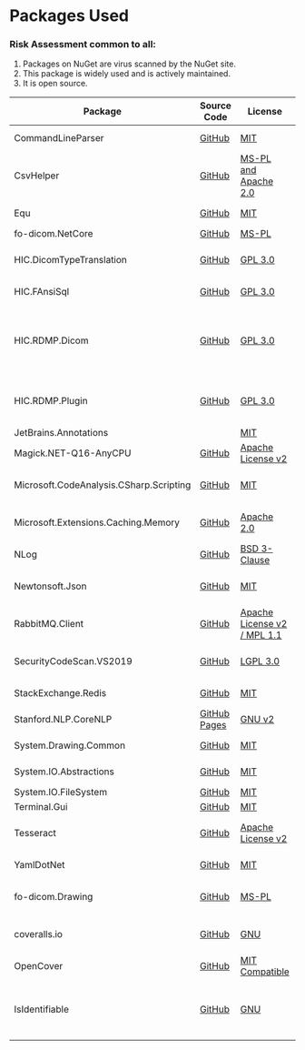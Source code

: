 # Packages Used

### Risk Assessment common to all:

1. Packages on NuGet are virus scanned by the NuGet site.
2. This package is widely used and is actively maintained.
3. It is open source.

| Package                                 | Source Code                                                                | License                                                                                               | Purpose                                                                                     |
| --------------------------------------- | -------------------------------------------------------------------------- | ----------------------------------------------------------------------------------------------------- | ------------------------------------------------------------------------------------------- |
| CommandLineParser                       | [GitHub](https://github.com/commandlineparser/commandline)                 | [MIT](https://opensource.org/licenses/MIT)                                                            | Command line argument parsing                                                               |
| CsvHelper                               | [GitHub](https://github.com/JoshClose/CsvHelper)                           | [MS-PL and Apache 2.0](https://github.com/JoshClose/CsvHelper/blob/master/LICENSE.txt)                | Writing reports out to CSV reports                                                          |
| Equ                                     | [GitHub](https://github.com/thedmi/Equ)                                    | [MIT](https://opensource.org/licenses/MIT)                                                            | Automatic equality functions                                                                |
| fo-dicom.NetCore                        | [GitHub](https://github.com/fo-dicom/fo-dicom)                             | [MS-PL](https://opensource.org/licenses/MS-PL)                                                        | DICOM library                                                                               |
| HIC.DicomTypeTranslation                | [GitHub](https://github.com/HicServices/DicomTypeTranslation)              | [GPL 3.0](https://www.gnu.org/licenses/gpl-3.0.html)                                                  | Translate dicom types into C# / database types                                              |
| HIC.FAnsiSql                            | [GitHub](https://github.com/HicServices/FansiSql)                          | [GPL 3.0](https://www.gnu.org/licenses/gpl-3.0.html)                                                  | Database abstraction layer                                                                  |
| HIC.RDMP.Dicom                          | [GitHub](https://github.com/HicServices/RdmpDicom)                         | [GPL 3.0](https://www.gnu.org/licenses/gpl-3.0.html)                                                  | RDMP Plugin containing data load / pipeline components for imaging, reading dicom files etc |
| HIC.RDMP.Plugin                         | [GitHub](https://github.com/HicServices/RDMP)                              | [GPL 3.0](https://www.gnu.org/licenses/gpl-3.0.html)                                                  | Interact with RDMP objects, base classes for plugin components etc                          |
| JetBrains.Annotations                   |                                                                            | [MIT](https://opensource.org/licenses/MIT)                                                            | Static analysis tool                                                                        |
| Magick.NET-Q16-AnyCPU                   | [GitHub](https://github.com/dlemstra/Magick.NET)                           | [Apache License v2](https://github.com/dlemstra/Magick.NET/blob/master/License.txt)                   | The .NET library for [ImageMagick](https://imagemagick.org/index.php)                       |
| Microsoft.CodeAnalysis.CSharp.Scripting | [GitHub](https://github.com/dotnet/roslyn)                                 | [MIT](https://opensource.org/licenses/MIT)                                                            | Supports dynamic rules for cohort extraction logic                                          |
| Microsoft.Extensions.Caching.Memory     | [GitHub](https://github.com/dotnet/extensions)                             | [Apache 2.0](https://www.nuget.org/packages/Microsoft.Extensions.Caching.Memory/3.1.7/License)        | Caching ID mappings retrieved from Redis/MySQL                                              |
| NLog                                    | [GitHub](https://github.com/NLog/NLog)                                     | [BSD 3-Clause](https://github.com/NLog/NLog/blob/dev/LICENSE.txt)                                     | Flexible user configurable logging                                                          |
| Newtonsoft.Json                         | [GitHub](https://github.com/JamesNK/Newtonsoft.Json)                       | [MIT](https://opensource.org/licenses/MIT)                                                            | Serialization of objects for sharing/transmission                                           |
| RabbitMQ.Client                         | [GitHub](https://github.com/rabbitmq/rabbitmq-dotnet-client)               | [Apache License v2 / MPL 1.1](https://github.com/rabbitmq/rabbitmq-dotnet-client/blob/master/LICENSE) | Handles messaging between microservices                                                     |
| SecurityCodeScan.VS2019                 | [GitHub](https://security-code-scan.github.io/)                            | [LGPL 3.0](https://opensource.org/licenses/lgpl-3.0.html)                                             | Scans code for security issues during build                                                 |
| StackExchange.Redis                     | [GitHub](https://github.com/StackExchange/StackExchange.Redis)             | [MIT](https://opensource.org/licenses/MIT)                                                            | Required for RedisSwapper                                                                   |
| Stanford.NLP.CoreNLP                    | [GitHub Pages](https://sergey-tihon.github.io/Stanford.NLP.NET/)           | [GNU v2](https://github.com/sergey-tihon/Stanford.NLP.NET/blob/master/LICENSE.txt)                    | Name / Organisation detection in text                                                       |
| System.Drawing.Common                   | [GitHub](https://github.com/dotnet/corefx)                                 | [MIT](https://opensource.org/licenses/MIT)                                                            | Supports reading pixel data                                                                 |
| System.IO.Abstractions                  | [GitHub](https://github.com/System-IO-Abstractions/System.IO.Abstractions) | [MIT](https://opensource.org/licenses/MIT)                                                            | Makes file system injectable in tests                                                       |
| System.IO.FileSystem                    | [GitHub](https://github.com/dotnet/corefx)                                 | [MIT](https://opensource.org/licenses/MIT)                                                            | File I/O                                                                                    |
| Terminal.Gui                            | [GitHub](https://github.com/migueldeicaza/gui.cs/)                         | [MIT](https://opensource.org/licenses/MIT)                                                            | Console GUI library                                                                         |
| Tesseract                               | [GitHub](https://github.com/charlesw/tesseract/)                           | [Apache License v2](https://github.com/charlesw/tesseract/blob/master/LICENSE.txt)                    | Optical Character Recognition in Dicom Pixel data                                           |
| YamlDotNet                              | [GitHub](https://github.com/aaubry/YamlDotNet)                             | [MIT](https://opensource.org/licenses/MIT)                                                            | Loading configuration files                                                                 |
| fo-dicom.Drawing                        | [GitHub](https://github.com/fo-dicom/fo-dicom)                             | [MS-PL](https://opensource.org/licenses/MS-PL)                                                        | Support library for reading DICOM pixel data                                                |
| coveralls.io                            | [GitHub](https://github.com/coveralls-net/coveralls.net)                   | [GNU](https://github.com/coveralls-net/coveralls.net#license)                                         | Uploader for dot net coverage reports to Coveralls.io                                       |
| OpenCover                               | [GitHub](https://github.com/OpenCover/opencover)                           | [MIT Compatible](https://github.com/OpenCover/opencover/blob/master/LICENSE)                          | Calculates code coverage for tests                                                          |
| IsIdentifiable                          | [GitHub](https://github.com/SMI/IsIdentifiable)                            | [GNU](https://github.com/SMI/IsIdentifiable/blob/main/LICENSE)                                        | Verifies that anonymisation has been successful in data extraction pipeline                 |
